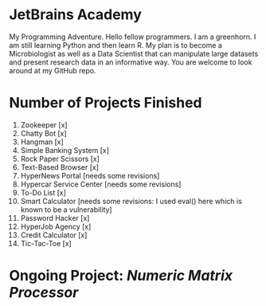 # JetBrains Academy
My Programming Adventure.
Hello fellow programmers. I am a greenhorn.
I am still learning Python and then learn R.
My plan is to become a Microbiologist as well
as a Data Scientist that can manipulate large datasets
and present research data in an informative way.
You are welcome to look around at my GitHub repo.

# Number of Projects Finished
1. Zookeeper [x]
2. Chatty Bot [x]
3. Hangman [x]
4. Simple Banking System [x]
5. Rock Paper Scissors [x]
6. Text-Based Browser [x]
7. HyperNews Portal [needs some revisions]
8. Hypercar Service Center [needs some revisions]
9. To-Do List [x]
10. Smart Calculator [needs some revisions: I used eval() here which is known to be a vulnerability]
11. Password Hacker [x]
12. HyperJob Agency [x]
13. Credit Calculator [x]
14. Tic-Tac-Toe [x]

# Ongoing Project: *Numeric Matrix Processor*

